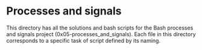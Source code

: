 # Processes and signals

This directory has all the solutions and bash scripts for the Bash processes and signals project (0x05-processes_and_signals). Each file in this directory corresponds to a specific task of script defined by its naming.